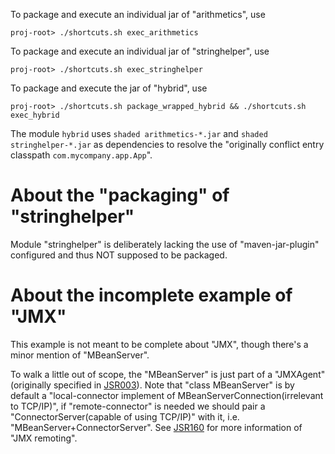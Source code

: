 To package and execute an individual jar of "arithmetics", use
```
proj-root> ./shortcuts.sh exec_arithmetics
```

To package and execute an individual jar of "stringhelper", use
```
proj-root> ./shortcuts.sh exec_stringhelper
```

To package and execute the jar of "hybrid", use
```
proj-root> ./shortcuts.sh package_wrapped_hybrid && ./shortcuts.sh exec_hybrid
```
The module `hybrid` uses `shaded arithmetics-*.jar` and `shaded stringhelper-*.jar` as dependencies to resolve the "originally conflict entry classpath `com.mycompany.app.App`".

# About the "packaging" of "stringhelper"
Module "stringhelper" is deliberately lacking the use of "maven-jar-plugin" configured and thus NOT supposed to be packaged.

# About the incomplete example of "JMX"
This example is not meant to be complete about "JMX", though there's a minor mention of "MBeanServer". 

To walk a little out of scope, the "MBeanServer" is just part of a "JMXAgent"(originally specified in [JSR003](https://jcp.org/aboutJava/communityprocess/mrel/jsr003/index4.html)). Note that "class MBeanServer" is by default a "local-connector implement of MBeanServerConnection(irrelevant to TCP/IP)", if "remote-connector" is needed we should pair a "ConnectorServer(capable of using TCP/IP)" with it, i.e. "MBeanServer+ConnectorServer". See [JSR160](https://jcp.org/en/jsr/detail?id=160) for more information of "JMX remoting".
